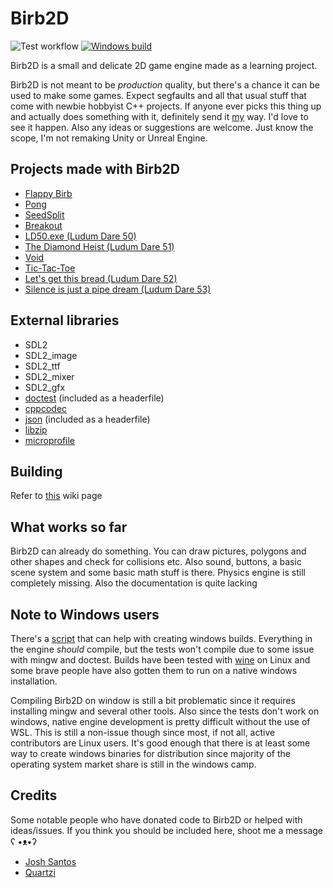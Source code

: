 # Birb2D
![Test workflow](https://github.com/toasterbirb/birb2d/actions/workflows/run_tests.yml/badge.svg)
[![Windows build](https://github.com/Toasterbirb/Birb2D/actions/workflows/windows_build.yml/badge.svg)](https://github.com/Toasterbirb/Birb2D/actions/workflows/windows_build.yml)

Birb2D is a small and delicate 2D game engine made as a learning project.

Birb2D is not meant to be *production* quality, but there's a chance it can be used to make some games. Expect segfaults and all that usual stuff that come with newbie hobbyist C++ projects. If anyone ever picks this thing up and actually does something with it, definitely send it [my](https://github.com/Toasterbirb) way. I'd love to see it happen. Also any ideas or suggestions are welcome. Just know the scope, I'm not remaking Unity or Unreal Engine.

## Projects made with Birb2D
- [Flappy Birb](https://github.com/Toasterbirb/Flappy-Birb)
- [Pong](https://github.com/Toasterbirb/Pong)
- [SeedSplit](https://github.com/Toasterbirb/SeedSplit)
- [Breakout](https://github.com/Toasterbirb/Breakout)
- [LD50.exe (Ludum Dare 50)](https://ldjam.com/events/ludum-dare/50/ld50-exe)
- [The Diamond Heist (Ludum Dare 51)](https://ldjam.com/events/ludum-dare/51/the-diamond-heist)
- [Void](https://github.com/Toasterbirb/Void)
- [Tic-Tac-Toe](https://github.com/Toasterbirb/tic-tac-toe)
- [Let's get this bread (Ludum Dare 52)](https://ldjam.com/events/ludum-dare/52/lets-get-this-bread)
- [Silence is just a pipe dream (Ludum Dare 53)](https://ldjam.com/events/ludum-dare/53/silence-is-just-a-pipe-dream)

## External libraries
- SDL2
- SDL2_image
- SDL2_ttf
- SDL2_mixer
- SDL2_gfx
- [doctest](https://github.com/doctest/doctest) (included as a headerfile)
- [cppcodec](https://github.com/tplgy/cppcodec)
- [json](https://github.com/nlohmann/json) (included as a headerfile)
- [libzip](https://github.com/nih-at/libzip)
- [microprofile](https://github.com/jonasmr/microprofile)

## Building
Refer to [this](https://github.com/Toasterbirb/Birb2D/wiki/Setup) wiki page

## What works so far
Birb2D can already do something. You can draw pictures, polygons and other shapes and check for collisions etc. Also sound, buttons, a basic scene system and some basic math stuff is there. Physics engine is still completely missing. Also the documentation is quite lacking

## Note to Windows users
There's a [script](https://github.com/Toasterbirb/Birb2D/blob/master/scripts/win_build.sh) that can help with creating windows builds. Everything in the engine *should* compile, but the tests won't compile due to some issue with mingw and doctest. Builds have been tested with [wine](https://www.winehq.org/) on Linux and some brave people have also gotten them to run on a native windows installation.

Compiling Birb2D on window is still a bit problematic since it requires installing mingw and several other tools. Also since the tests don't work on windows, native engine development is pretty difficult without the use of WSL. This is still a non-issue though since most, if not all, active contributors are Linux users. It's good enough that there is at least some way to create windows binaries for distribution since majority of the operating system market share is still in the windows camp.

## Credits
Some notable people who have donated code to Birb2D or helped with ideas/issues. If you think you should be included here, shoot me a message ʕ •ᴥ•ʔ
- [Josh Santos](https://github.com/thatnerdjosh)
- [Quartzi](https://github.com/realQuartzi)
